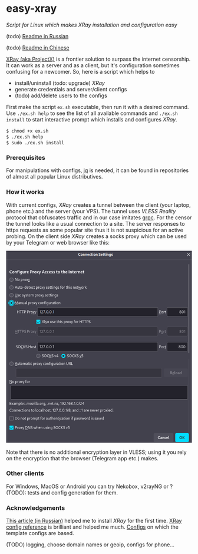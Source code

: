 # easy-xray

*Script for Linux which makes XRay installation and configuration easy*

(todo) [Readme in Russian](README.ru.md)

(todo) [Readme in Chinese](README.cn.md)

[XRay (aka ProjectX)](https://xtls.github.io/en/) is a frontier solution to surpass the internet censorship. It can work as a server and as
a client, but it's configuration sometimes confusing for a newcomer. So, here is a script which helps to

- install/uninstall (todo: upgrade) *XRay*
- generate credentials and server/client configs
- (todo) add/delete users to the configs

First make the script `ex.sh` executable, then run it with a desired command. Use `./ex.sh help` to see the list of all available commands
and `./ex.sh install` to start interactive prompt which installs and configures *XRay*.
```
$ chmod +x ex.sh
$ ./ex.sh help
$ sudo ./ex.sh install
```

### Prerequisites

For manipulations with configs, [jq](https://jqlang.github.io/jq/) is needed, it can be found in repositories of almost all popular Linux
distributives.

### How it works

With current configs, *XRay* creates a tunnel between the client (your laptop, phone etc.) and the server (your VPS). The tunnel uses *VLESS
Reality* protocol that obfuscates traffic and in our case imitates [grpc](https://en.wikipedia.org/wiki/GRPC). For the censor the tunnel
looks like a usual connection to a site. The server responses to https requests as some popular site thus it is not suspicious for an active
probing. On the client side *XRay* creates a socks proxy which can be used by your Telegram or web
browser like this:

![browser proxy: http/https proxy 127.0.0.1 at port 801, socks v5 host 127.0.0.1 at port 800](browser-proxy-settings.png)

Note that there is no additional encryption layer in VLESS; using it you rely on the encryption that the browser (Telegram app etc.) makes.

### Other clients

For Windows, MacOS or Android you can try Nekobox, v2rayNG or ? (TODO): tests and config generation for them.

### Acknowledgements

[This article (in Russian)](https://habr.com/ru/articles/731608/) helped me to install *XRay* for the first time.
[XRay config reference](https://xtls.github.io/en/config/) is brilliant and helped me much.
[Configs](https://github.com/XTLS/Xray-examples/tree/main/VLESS-gRPC-REALITY) on which the template configs are based.

(TODO) logging, choose domain names or geoip, configs for phone...
